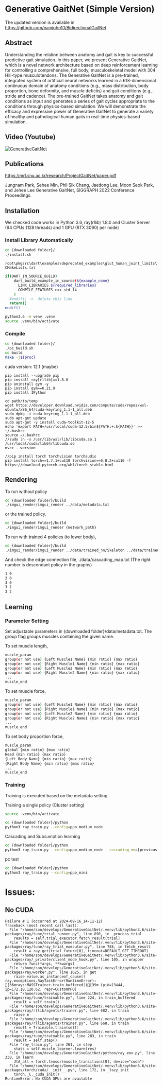 # Generative GaitNet (Simple Version)

The updated version is available in https://github.com/namjohn10/BidirectionalGaitNet.

## Abstract 

Understanding the relation between anatomy and gait is key to successful predictive gait simulation. In this paper, we present Generative GaitNet, which is a novel network architecture based on deep reinforcement learning for controlling a comprehensive, full body, musculoskeletal model with 304 Hill-type musculotendons. The Generative GaitNet is a pre-trained, integrated system of artificial neural networks learned in a 618-dimensional continuous domain of anatomy conditions (e.g., mass distribution, body proportion, bone deformity, and muscle deficits) and gait conditions (e.g., stride and cadence). The pre-trained GaitNet takes anatomy and gait conditions as input and generates a series of gait cycles appropriate to the conditions through physics-based simulation. We will demonstrate the efficacy and expressive power of Generative GaitNet to generate a variety of healthy and pathological human gaits in real-time physics-based simulation.

## Video (Youtube)
[![GenerativeGaitNet](https://img.youtube.com/vi/ITkOxtWvNGE/0.jpg)](https://youtu.be/ITkOxtWvNGE)


## Publications

https://mrl.snu.ac.kr/research/ProjectGaitNet/paper.pdf

Jungnam Park, Sehee Min, Phil Sik Chang, Jaedong Lee, Moon Seok Park, and Jehee Lee 
Generative GaitNet, SIGGRAPH 2022 Conference Proceedings. 

## Installation 

We checked code works in Python 3.6, ray(rllib) 1.8.0 and Cluster Server (64 CPUs (128 threads) and 1 GPU (RTX 3090) per node)

### Install Library Automatically

```bash
cd {downloaded folder}/
./install.sh
```
`root\pkgsrc\dart\examples\deprecated_examples\glut_human_joint_limits\CMakeLists.txt`
```bash
if(DART_IN_SOURCE_BUILD)
    dart_build_example_in_source(${example_name}
      LINK_LIBRARIES ${required_libraries}
      COMPILE_FEATURES cxx_std_14
    )
  #endif() ->  delete this line
  return()
endif()
```

```bash
python3.6 -m venv .venv
source .venv/bin/activate
```
### Compile
```bash
cd {downloaded folder}/
./pc_build.sh
cd build
make -j${proc}
```

cuda version: 12.1 (maybe)
```
pip install --upgrade pip
pip install ray[rllib]==1.8.0
pip uninstall gym -y
pip install gym==0.21.0
pip install IPython

cd path/to/temp
wget https://developer.download.nvidia.com/compute/cuda/repos/wsl-ubuntu/x86_64/cuda-keyring_1.1-1_all.deb
sudo dpkg -i cuda-keyring_1.1-1_all.deb
sudo apt-get update
sudo apt-get -y install cuda-toolkit-12-5
echo 'export PATH=/usr/local/cuda-12.5/bin${PATH:+:${PATH}}' >> ~/.bashrc
source ~/.bashrc
//sudo ln -s /usr/lib/wsl/lib/libcuda.so.1 /usr/local/cuda/lib64/libcuda.so
nvcc --version

//pip install torch torchvision torchaudio
pip install torch==1.7.1+cu110 torchvision==0.8.2+cu110 -f https://download.pytorch.org/whl/torch_stable.html

```


## Rendering

To run without policy 

```bash
cd {downloaded folder}/build
./imgui_render/imgui_render ../data/metadata.txt
```
or the trained policy.

```bash
cd {downloaded folder}/build
./imgui_render/imgui_render {network_path}
```

To run with trained 4 policies (to lower body), 

```bash
cd {downloaded folder}/build
./imgui_render/imgui_render ../data/trained_nn/Skeleton ../data/trained_nn/Ankle ../data/trained_nn/Hip ../data/trained_nn/Merge
```

And check the edge connection file, ./data/cascading_map.txt (The right number is descendant policy in the graphs)

```bash
1 0
2 0
3 0
3 1
3 2
```

## Learning

### Parameter Setting

Set adjustable parameters in {downloaded folder}/data/metadata.txt. 
The group flag groups muscles containing the given name.

To set muscle length,
```bash
muscle_param
group(or not use) {Left Muscle1 Name} {min ratio} {max ratio}
group(or not use) {Right Muscle1 Name} {min ratio} {max ratio}
group(or not use) {Left Muscle2 Name} {min ratio} {max ratio}
group(or not use) {Right Muscle2 Name} {min ratio} {max ratio}
...
muscle_end
```

To set muscle force,
```bash
muscle_param
group(or not use) {Left Muscle1 Name} {min ratio} {max ratio}
group(or not use) {Right Muscle1 Name} {min ratio} {max ratio}
group(or not use) {Left Muscle2 Name} {min ratio} {max ratio}
group(or not use) {Right Muscle2 Name} {min ratio} {max ratio}
...
muscle_end
```

To set body proportion force,
```bash
muscle_param
global {min ratio} {max ratio}
Head {min ratio} {max ratio}
{Left Body Name} {min ratio} {max ratio}
{Right Body Name} {min ratio} {max ratio}
...
muscle_end
```

### Training

Training is executed based on the metadata setting. 

Training a single policy (Cluster setting)
```bash
source .venv/bin/activate
```
```bash
cd {downloaded folder}/python
python3 ray_train.py --config=ppo_medium_node 
```

Cascading and Subsumption learning

```bash
cd {downloaded folder}/python
python3 ray_train.py --config=ppo_medium_node --cascading_nn={previous network paths}
```

pc test
```bash
cd {downloaded folder}/python
python3 ray_train.py --config=ppo_mini
```

# Issues:

## No CUDA
```
Failure # 1 (occurred at 2024-09-16_14-11-12)
Traceback (most recent call last):
  File "/home/son/develops/GenerativeGaitNet/.venv/lib/python3.6/site-packages/ray/tune/trial_runner.py", line 890, in _process_trial
    results = self.trial_executor.fetch_result(trial)
  File "/home/son/develops/GenerativeGaitNet/.venv/lib/python3.6/site-packages/ray/tune/ray_trial_executor.py", line 788, in fetch_result
    result = ray.get(trial_future[0], timeout=DEFAULT_GET_TIMEOUT)
  File "/home/son/develops/GenerativeGaitNet/.venv/lib/python3.6/site-packages/ray/_private/client_mode_hook.py", line 105, in wrapper
    return func(*args, **kwargs)
  File "/home/son/develops/GenerativeGaitNet/.venv/lib/python3.6/site-packages/ray/worker.py", line 1625, in get
    raise value.as_instanceof_cause()
ray.exceptions.RayTaskError(RuntimeError): [36mray::MASSTrainer.train_buffered()[39m (pid=13444, ip=172.18.120.62, repr=CustomPPO)
  File "/home/son/develops/GenerativeGaitNet/.venv/lib/python3.6/site-packages/ray/tune/trainable.py", line 224, in train_buffered
    result = self.train()
  File "/home/son/develops/GenerativeGaitNet/.venv/lib/python3.6/site-packages/ray/rllib/agents/trainer.py", line 682, in train
    raise e
  File "/home/son/develops/GenerativeGaitNet/.venv/lib/python3.6/site-packages/ray/rllib/agents/trainer.py", line 668, in train
    result = Trainable.train(self)
  File "/home/son/develops/GenerativeGaitNet/.venv/lib/python3.6/site-packages/ray/tune/trainable.py", line 283, in train
    result = self.step()
  File "ray_train.py", line 261, in step
    stats = self.muscle_learner.learn(res)
  File "/home/son/develops/GenerativeGaitNet/python/ray_env.py", line 330, in learn
    JtA_all = torch.tensor(muscle_transitions[0], device="cuda")
  File "/home/son/develops/GenerativeGaitNet/.venv/lib/python3.6/site-packages/torch/cuda/__init__.py", line 172, in _lazy_init
    torch._C._cuda_init()
RuntimeError: No CUDA GPUs are available


```